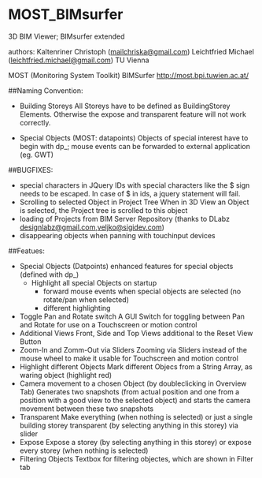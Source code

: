 MOST_BIMsurfer
==============

3D BIM Viewer; BIMsurfer extended

authors:
Kaltenriner Christoph (mailchriska@gmail.com)
Leichtfried Michael (leichtfried.michael@gmail.com)
TU Vienna

MOST (Monitoring System Toolkit) BIMSurfer 
http://most.bpi.tuwien.ac.at/

##Naming Convention:
- Building Storeys
  All Storeys have to be defined as BuildingStorey Elements. Otherwise the expose and transparent feature will not
  work correctly.
  
- Special Objects (MOST: datapoints)
  Objects of special interest have to begin with dp_; mouse events can be forwarded to external application (eg. GWT)
  
##BUGFIXES:
- special characters in JQuery
   IDs with special characters like the $ sign needs to be escaped. In case of $ in ids, a jquery statement will fail.
- Scrolling to selected Object in Project Tree
   When in 3D View an Object is selected, the Project tree is scrolled to this object
- loading of Projects from BIM Server Repository (thanks to DLabz designlabz@gmail.com,veljko@sigidev.com)
- disappearing objects when panning with touchinput devices

##Featues:
- Special Objects (Datpoints)
  enhanced features for special objects (defined with dp_)
    - Highlight all special Objects on startup
	  - forward mouse events when special objects are selected (no rotate/pan when selected)
	  - different highlighting	  
- Toggle Pan and Rotate switch
   A GUI Switch for toggling between Pan and Rotate for use on a Touchscreen or motion control
- Additional Views
   Front, Side and Top Views additional to the Reset View Button
- Zoom-In and Zomm-Out via Sliders
   Zooming via Sliders instead of the mouse wheel to make it usable for Touchscreen and motion control
- Highlight different Objects
   Mark different Objecs from a String Array, as waring object (highlight red)
- Camera movement to a chosen Object (by doubleclicking in Overview Tab)
   Generates two snapshots (from actual position and one from a position with a good view to
   the selected object) and starts the camera movement between these two snapshots
- Transparent 
   Make everything (when nothing is selected) or just a single building storey transparent (by
   selecting anything in this storey) via slider
- Expose
   Expose a storey (by selecting anything in this storey) or expose every storey (when nothing is
   selected)
- Filtering Objects
   Textbox for filtering objectes, which are shown in Filter tab
